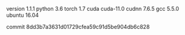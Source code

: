 version 1.1.1
python 3.6
torch 1.7
cuda cuda-11.0
cudnn 7.6.5
gcc 5.5.0
ubuntu 16.04

commit 8dd3b7a3631d01729cfea59c91d5be904db6c828
